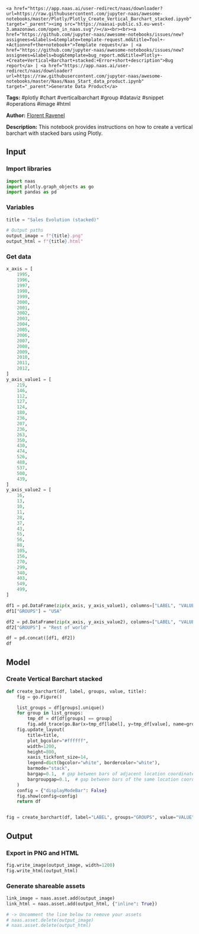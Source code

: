     <a href="https://app.naas.ai/user-redirect/naas/downloader?url=https://raw.githubusercontent.com/jupyter-naas/awesome-notebooks/master/Plotly/Plotly_Create_Vertical_Barchart_stacked.ipynb" target="_parent"><img src="https://naasai-public.s3.eu-west-3.amazonaws.com/open_in_naas.svg"/></a><br><br><a href="https://github.com/jupyter-naas/awesome-notebooks/issues/new?assignees=&labels=&template=template-request.md&title=Tool+-+Action+of+the+notebook+">Template request</a> | <a href="https://github.com/jupyter-naas/awesome-notebooks/issues/new?assignees=&labels=bug&template=bug_report.md&title=Plotly+-+Create+Vertical+Barchart+stacked:+Error+short+description">Bug report</a> | <a href="https://app.naas.ai/user-redirect/naas/downloader?url=https://raw.githubusercontent.com/jupyter-naas/awesome-notebooks/master/Naas/Naas_Start_data_product.ipynb" target="_parent">Generate Data Product</a>

**Tags:** #plotly #chart #verticalbarchart #group #dataviz #snippet #operations #image #html

**Author:** [Florent Ravenel](https://www.linkedin.com/in/ACoAABCNSioBW3YZHc2lBHVG0E_TXYWitQkmwog/)

**Description:** This notebook provides instructions on how to create a vertical barchart with stacked bars using Plotly.

## Input

### Import libraries


```python
import naas
import plotly.graph_objects as go
import pandas as pd
```

### Variables


```python
title = "Sales Evolution (stacked)"

# Output paths
output_image = f"{title}.png"
output_html = f"{title}.html"
```

### Get data


```python
x_axis = [
    1995,
    1996,
    1997,
    1998,
    1999,
    2000,
    2001,
    2002,
    2003,
    2004,
    2005,
    2006,
    2007,
    2008,
    2009,
    2010,
    2011,
    2012,
]
y_axis_value1 = [
    219,
    146,
    112,
    127,
    124,
    180,
    236,
    207,
    236,
    263,
    350,
    430,
    474,
    526,
    488,
    537,
    500,
    439,
]
y_axis_value2 = [
    16,
    13,
    10,
    11,
    28,
    37,
    43,
    55,
    56,
    88,
    105,
    156,
    270,
    299,
    340,
    403,
    549,
    499,
]

df1 = pd.DataFrame(zip(x_axis, y_axis_value1), columns=["LABEL", "VALUE"])
df1["GROUPS"] = "USA"

df2 = pd.DataFrame(zip(x_axis, y_axis_value2), columns=["LABEL", "VALUE"])
df2["GROUPS"] = "Rest of world"

df = pd.concat([df1, df2])
df
```

## Model

### Create Vertical Barchart stacked


```python
def create_barchart(df, label, groups, value, title):
    fig = go.Figure()

    list_groups = df[groups].unique()
    for group in list_groups:
        tmp_df = df[df[groups] == group]
        fig.add_trace(go.Bar(x=tmp_df[label], y=tmp_df[value], name=group))
    fig.update_layout(
        title=title,
        plot_bgcolor="#ffffff",
        width=1200,
        height=800,
        xaxis_tickfont_size=14,
        legend=dict(bgcolor="white", bordercolor="white"),
        barmode="stack",
        bargap=0.1,  # gap between bars of adjacent location coordinates.
        bargroupgap=0.1,  # gap between bars of the same location coordinate.
    )
    config = {"displayModeBar": False}
    fig.show(config=config)
    return df


fig = create_barchart(df, label="LABEL", groups="GROUPS", value="VALUE", title=title)
```

## Output

### Export in PNG and HTML


```python
fig.write_image(output_image, width=1200)
fig.write_html(output_html)
```

### Generate shareable assets


```python
link_image = naas.asset.add(output_image)
link_html = naas.asset.add(output_html, {"inline": True})

# -> Uncomment the line below to remove your assets
# naas.asset.delete(output_image)
# naas.asset.delete(output_html)
```

